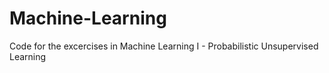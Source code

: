 # Machine-Learning

Code for the excercises in Machine Learning I - Probabilistic Unsupervised Learning
